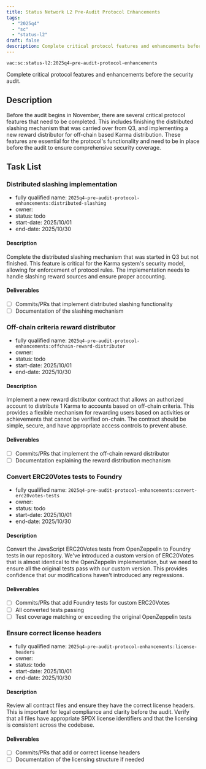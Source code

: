 ```yaml
---
title: Status Network L2 Pre-Audit Protocol Enhancements
tags:
  - "2025q4"
  - "sc"
  - "status-l2"
draft: false
description: Complete critical protocol features and enhancements before the security audit.
---
```


`vac:sc:status-l2:2025q4-pre-audit-protocol-enhancements`

Complete critical protocol features and enhancements before the security audit.

## Description

Before the audit begins in November,
there are several critical protocol features that need to be completed.
This includes finishing the distributed slashing mechanism that was carried over from Q3,
and implementing a new reward distributor for off-chain based Karma distribution.
These features are essential for the protocol's functionality and need to be in place before the audit to ensure comprehensive security coverage.

## Task List

### Distributed slashing implementation
* fully qualified name: `2025q4-pre-audit-protocol-enhancements:distributed-slashing`
* owner:
* status: todo
* start-date: 2025/10/01
* end-date: 2025/10/30

#### Description

Complete the distributed slashing mechanism that was started in Q3 but not finished.
This feature is critical for the Karma system's security model,
allowing for enforcement of protocol rules.
The implementation needs to handle slashing reward sources and ensure proper accounting.

#### Deliverables

- [ ] Commits/PRs that implement distributed slashing functionality
- [ ] Documentation of the slashing mechanism

### Off-chain criteria reward distributor
* fully qualified name: `2025q4-pre-audit-protocol-enhancements:offchain-reward-distributor`
* owner:
* status: todo
* start-date: 2025/10/01
* end-date: 2025/10/30

#### Description

Implement a new reward distributor contract that allows an authorized account to distribute 1 Karma to accounts based on off-chain criteria.
This provides a flexible mechanism for rewarding users based on activities or achievements that cannot be verified on-chain.
The contract should be simple,
secure,
and have appropriate access controls to prevent abuse.

#### Deliverables

- [ ] Commits/PRs that implement the off-chain reward distributor
- [ ] Documentation explaining the reward distribution mechanism

### Convert ERC20Votes tests to Foundry
* fully qualified name: `2025q4-pre-audit-protocol-enhancements:convert-erc20votes-tests`
* owner:
* status: todo
* start-date: 2025/10/01
* end-date: 2025/10/30

#### Description

Convert the JavaScript ERC20Votes tests from OpenZeppelin to Foundry tests in our repository.
We've introduced a custom version of ERC20Votes that is almost identical to the OpenZeppelin implementation,
but we need to ensure all the original tests pass with our custom version.
This provides confidence that our modifications haven't introduced any regressions.

#### Deliverables

- [ ] Commits/PRs that add Foundry tests for custom ERC20Votes
- [ ] All converted tests passing
- [ ] Test coverage matching or exceeding the original OpenZeppelin tests

### Ensure correct license headers
* fully qualified name: `2025q4-pre-audit-protocol-enhancements:license-headers`
* owner:
* status: todo
* start-date: 2025/10/01
* end-date: 2025/10/30

#### Description

Review all contract files and ensure they have the correct license headers.
This is important for legal compliance and clarity before the audit.
Verify that all files have appropriate SPDX license identifiers and that the licensing is consistent across the codebase.

#### Deliverables

- [ ] Commits/PRs that add or correct license headers
- [ ] Documentation of the licensing structure if needed
